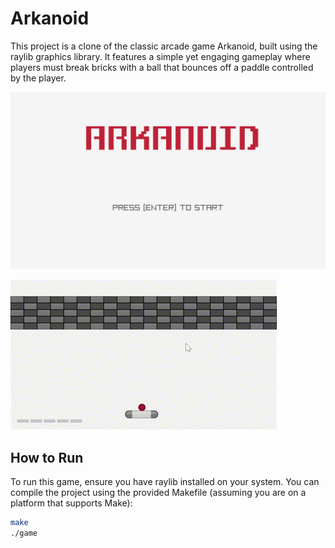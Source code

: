 # Arkanoid

This project is a clone of the classic arcade game Arkanoid, built using the raylib graphics library. It features a simple yet engaging gameplay where players must break bricks with a ball that bounces off a paddle controlled by the player.


![Title Screen](screenshots/title.png)


![Gameplay](screenshots/game.gif)

## How to Run

To run this game, ensure you have raylib installed on your system. You can compile the project using the provided Makefile (assuming you are on a platform that supports Make):

```bash
make
./game
